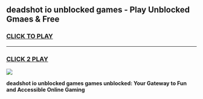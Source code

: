 
## deadshot io unblocked games - Play Unblocked Gmaes & Free
<h3>
<a href="https://news.freeplayer.one?title=deadshot_io_unblocked_games&ref=23F">CLICK TO PLAY</a></h3>
<hr>

<h3>
<a href="https://news.freeplayer.one?title=deadshot_io_unblocked_games&ref=23F">CLICK 2 PLAY</a>
  
</h3>

<a href="https://news.freeplayer.one?title=deadshot_io_unblocked_games&ref=23F/"><img src="https://clearcache.store/games.png"></a>


**deadshot io unblocked games games unblocked: Your Gateway to Fun and Accessible Online Gaming**
